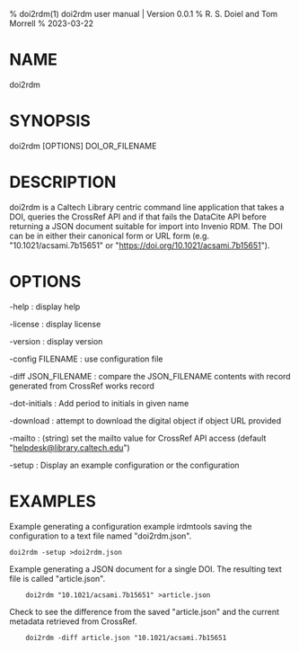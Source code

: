 % doi2rdm(1) doi2rdm user manual | Version 0.0.1
% R. S. Doiel and Tom Morrell
% 2023-03-22

# NAME

doi2rdm

# SYNOPSIS

doi2rdm [OPTIONS] DOI_OR_FILENAME

# DESCRIPTION

doi2rdm is a Caltech Library centric command line application
that takes a DOI, queries the CrossRef API and if that fails the DataCite API
before returning a JSON document suitable for import into Invenio RDM. The
DOI can be in either their canonical form or URL form
(e.g. "10.1021/acsami.7b15651" or "https://doi.org/10.1021/acsami.7b15651").

# OPTIONS

-help
: display help

-license
: display license

-version
: display version

-config FILENAME
: use configuration file

-diff JSON_FILENAME
: compare the JSON_FILENAME contents with record generated from CrossRef works record

-dot-initials
: Add period to initials in given name

-download
: attempt to download the digital object if object URL provided

-mailto
: (string) set the mailto value for CrossRef API access (default "helpdesk@library.caltech.edu")

-setup
: Display an example configuration or the configuration

# EXAMPLES

Example generating a configuration example irdmtools saving
the configuration to a text file named "doi2rdm.json".

~~~
doi2rdm -setup >doi2rdm.json
~~~

Example generating a JSON document for a single DOI. The resulting
text file is called "article.json".

~~~
	doi2rdm "10.1021/acsami.7b15651" >article.json
~~~

Check to see the difference from the saved "article.json" and
the current metadata retrieved from CrossRef.

~~~
	doi2rdm -diff article.json "10.1021/acsami.7b15651
~~~


